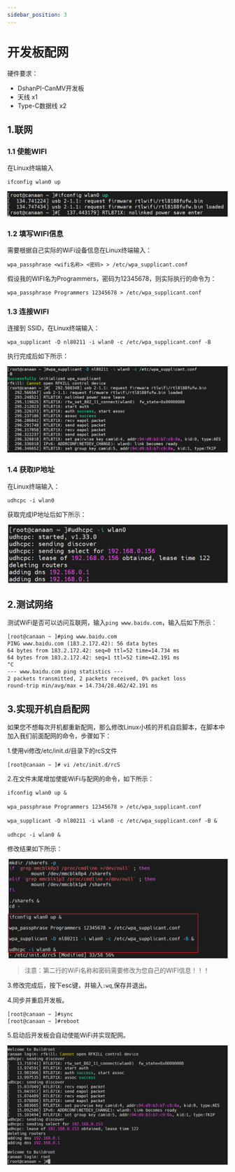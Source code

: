 ```yaml
---
sidebar_position: 3
---
```

# 开发板配网

硬件要求：

- DshanPI-CanMV开发板
- 天线 x1
- Type-C数据线 x2

## 1.联网

### 1.1 使能WIFI

在Linux终端输入

```
ifconfig wlan0 up
```

![image-20240723182044366](${images}/image-20240723182044366.png)



### 1.2 填写WIFI信息

需要根据自己实际的WiFi设备信息在Linux终端输入：

```
wpa_passphrase <wifi名称> <密码> > /etc/wpa_supplicant.conf
```

假设我的WIFI名为Programmers，密码为12345678，则实际执行的命令为：

```
wpa_passphrase Programmers 12345678 > /etc/wpa_supplicant.conf
```

### 1.3 连接WIFI

连接到 SSID，在Linux终端输入：

```
wpa_supplicant -D nl80211 -i wlan0 -c /etc/wpa_supplicant.conf -B
```

执行完成后如下所示：

![image-20240723182724941](${images}/image-20240723182724941.png)

### 1.4 获取IP地址

在Linux终端输入：

```
udhcpc -i wlan0
```

获取完成IP地址后如下所示：

![image-20240723182823254](${images}/image-20240723182823254.png)



## 2.测试网络

测试WiFi是否可以访问互联网，输入`ping www.baidu.com`，输入后如下所示：

```
[root@canaan ~ ]#ping www.baidu.com
PING www.baidu.com (183.2.172.42): 56 data bytes
64 bytes from 183.2.172.42: seq=0 ttl=52 time=14.734 ms
64 bytes from 183.2.172.42: seq=1 ttl=52 time=42.191 ms
^C
--- www.baidu.com ping statistics ---
2 packets transmitted, 2 packets received, 0% packet loss
round-trip min/avg/max = 14.734/28.462/42.191 ms
```



## 3.实现开机自启配网

如果您不想每次开机都重新配网，那么修改Linux小核的开机自启脚本，在脚本中加入我们前面配网的命令，步骤如下：

1.使用vi修改/etc/init.d/目录下的rcS文件

```
[root@canaan ~ ]# vi /etc/init.d/rcS
```



2.在文件末尾增加使能WiFi与配网的命令，如下所示：

```
ifconfig wlan0 up &

wpa_passphrase Programmers 12345678 > /etc/wpa_supplicant.conf

wpa_supplicant -D nl80211 -i wlan0 -c /etc/wpa_supplicant.conf -B &

udhcpc -i wlan0 &
```

修改结果如下所示：

![image-20240813185155017](${images}/image-20240813185155017.png)

> 注意：第二行的WiFi名称和密码需要修改为您自己的WIFI信息！！！

3.修改完成后，按下esc键，并输入`:wq`,保存并退出。

4.同步并重启开发板。

```
[root@canaan ~ ]#sync
[root@canaan ~ ]#reboot
```

5.启动后开发板会自动使能WiFi并实现配网。

![image-20240813185520699](${images}/image-20240813185520699.png)

